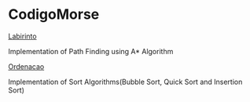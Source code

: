 # CodigoMorse

<a href="https://github.com/IvsonSoares/ASTAR-ALG/tree/main/src">Labirinto</a>
<p>Implementation of Path Finding using A* Algorithm</p>

<a href="https://github.com/IvsonSoares/SortAlgs/tree/main/src">Ordenacao</a>
<p>Implementation of Sort Algorithms(Bubble Sort, Quick Sort and Insertion Sort)</p>
